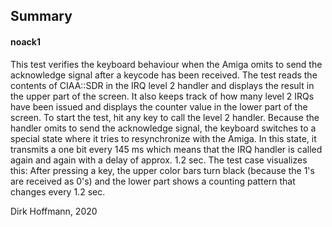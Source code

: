 ## Summary

#### noack1

This test verifies the keyboard behaviour when the Amiga omits to send the acknowledge signal after a keycode has been received. The test reads the contents of CIAA::SDR in the IRQ level 2 handler and displays the result in the upper part of the screen. It also keeps track of how many level 2 IRQs have been issued and displays the counter value in the lower part of the screen. To start the test, hit any key to call the level 2 handler. Because the handler omits to send the acknowledge signal, the keyboard switches to a special state where it tries to resynchronize with the Amiga. In this state, it transmits a one bit every 145 ms which means that the IRQ handler is called again and again with a delay of approx. 1.2 sec. The test case visualizes this: After pressing a key, the upper color bars turn black (because the 1's are received as 0's) and the lower part shows a counting pattern that changes every 1.2 sec. 


Dirk Hoffmann, 2020